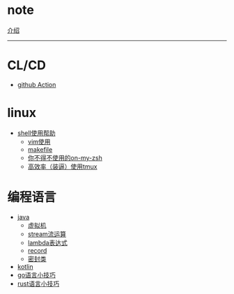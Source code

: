 # note

[介绍](../README.md)

---

# CL/CD

- [github Action](github/action.md)

# linux

- [shell使用帮助](linux/shell/util.md)
  - [vim使用](linux/vim.md)
  - [makefile](makefile/makefile.md)
  - [你不得不使用的on-my-zsh](linux/oh-my-zsh.md)
  - [高效率（装逼）使用tmux](linux/oh-my-tmux.md)

# 编程语言

- [java](java/bytecode/note.md)
  - [虚拟机](java/bytecode/vm.md)
  - [stream流运算]()
  - [lambda表达式]()
  - [record]()
  - [密封类]()
- [kotlin]()
- [go语言小技巧](goland/gotips.md)
- [rust语言小技巧]()
